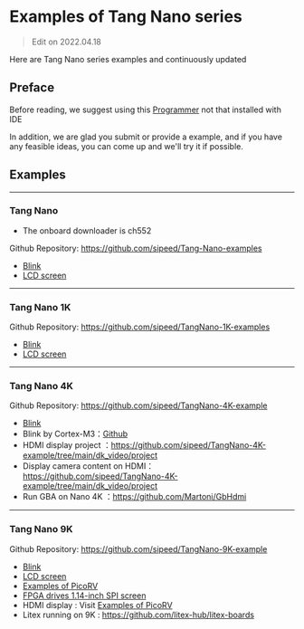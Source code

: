 # Examples of Tang Nano series

> Edit on 2022.04.18

Here are Tang Nano series examples and continuously updated

## Preface

Before reading, we suggest using this [Programmer](https://dl.sipeed.com/shareURL/TANG/programmer) not that installed with IDE

In addition, we are glad you submit or provide a example, and if you have any feasible ideas, you can come up and we'll try it if possible.

## Examples

---

### Tang Nano

- The onboard downloader is ch552

Github Repository:
https://github.com/sipeed/Tang-Nano-examples

- [Blink](./../Tang-Nano/examples/led/led.md)
- [LCD screen](./../Tang-Nano/examples/lcd.md)

---

### Tang Nano 1K

Github Repository:
https://github.com/sipeed/TangNano-1K-examples

- [Blink](./../Tang-Nano-1K/examples/led/led.md)
- [LCD screen](./../Tang-Nano-1K/examples/lcd.md)

---
### Tang Nano 4K

Github Repository:
https://github.com/sipeed/TangNano-4K-example

- [Blink](./../Tang-Nano-4K/examples/led.md)
- Blink by Cortex-M3：[Github](https://github.com/verilog-indeed/gowin_fpga_tutorials)
- HDMI display project ：https://github.com/sipeed/TangNano-4K-example/tree/main/dk_video/project
- Display camera content on HDMI：https://github.com/sipeed/TangNano-4K-example/tree/main/dk_video/project
- Run GBA on Nano 4K ：https://github.com/Martoni/GbHdmi

---

### Tang Nano 9K

Github Repository:
https://github.com/sipeed/TangNano-9K-example

- [Blink](./../Tang-Nano-9K/examples/led.md)
- [LCD screen](./../Tang-Nano-9K/examples/rgb_screen.md)
- [Examples of PicoRV](./../Tang-Nano-9K/examples/picorv.md)
- [FPGA drives 1.14-inch SPI screen](./../Tang-Nano-9K/examples/spi_lcd.md)
- HDMI display : Visit [Examples of PicoRV](./../Tang-Nano-9K/examples/picorv.md)
- Litex running on 9K : https://github.com/litex-hub/litex-boards